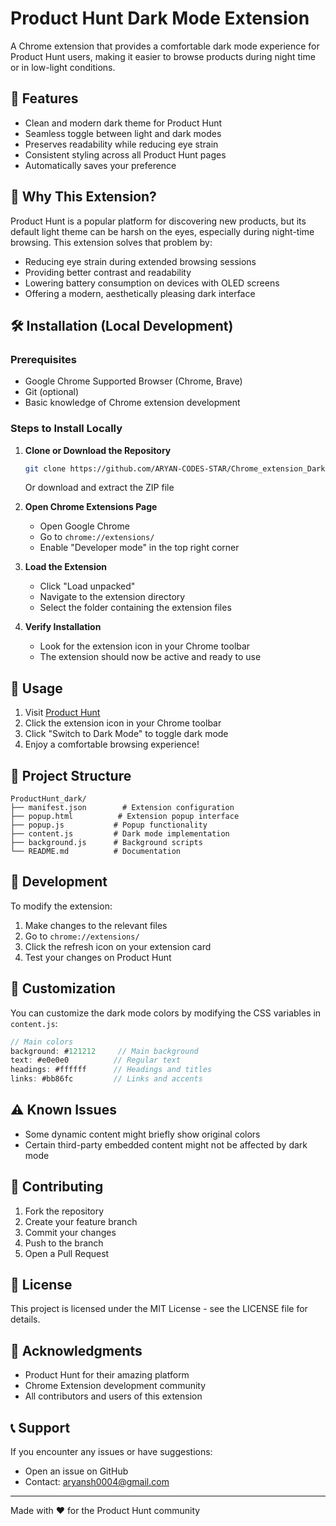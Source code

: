 # Product Hunt Dark Mode Extension

A Chrome extension that provides a comfortable dark mode experience for Product Hunt users, making it easier to browse products during night time or in low-light conditions.

## 🌙 Features

- Clean and modern dark theme for Product Hunt
- Seamless toggle between light and dark modes
- Preserves readability while reducing eye strain
- Consistent styling across all Product Hunt pages
- Automatically saves your preference

## 🎯 Why This Extension?

Product Hunt is a popular platform for discovering new products, but its default light theme can be harsh on the eyes, especially during night-time browsing. This extension solves that problem by:

- Reducing eye strain during extended browsing sessions
- Providing better contrast and readability
- Lowering battery consumption on devices with OLED screens
- Offering a modern, aesthetically pleasing dark interface

## 🛠️ Installation (Local Development)

### Prerequisites
- Google Chrome Supported Browser (Chrome, Brave)
- Git (optional)
- Basic knowledge of Chrome extension development

### Steps to Install Locally

1. **Clone or Download the Repository**
   ```bash
   git clone https://github.com/ARYAN-CODES-STAR/Chrome_extension_DarkScreen
   ```
   Or download and extract the ZIP file

2. **Open Chrome Extensions Page**
   - Open Google Chrome
   - Go to `chrome://extensions/`
   - Enable "Developer mode" in the top right corner

3. **Load the Extension**
   - Click "Load unpacked"
   - Navigate to the extension directory
   - Select the folder containing the extension files

4. **Verify Installation**
   - Look for the extension icon in your Chrome toolbar
   - The extension should now be active and ready to use

## 🚀 Usage

1. Visit [Product Hunt](https://www.producthunt.com)
2. Click the extension icon in your Chrome toolbar
3. Click "Switch to Dark Mode" to toggle dark mode
4. Enjoy a comfortable browsing experience!

## 📁 Project Structure

```
ProductHunt_dark/
├── manifest.json        # Extension configuration
├── popup.html          # Extension popup interface
├── popup.js           # Popup functionality
├── content.js         # Dark mode implementation
├── background.js      # Background scripts
└── README.md          # Documentation
```

## 🔧 Development

To modify the extension:

1. Make changes to the relevant files
2. Go to `chrome://extensions/`
3. Click the refresh icon on your extension card
4. Test your changes on Product Hunt

## 🎨 Customization

You can customize the dark mode colors by modifying the CSS variables in `content.js`:

```javascript
// Main colors
background: #121212     // Main background
text: #e0e0e0          // Regular text
headings: #ffffff      // Headings and titles
links: #bb86fc         // Links and accents
```

## ⚠️ Known Issues

- Some dynamic content might briefly show original colors
- Certain third-party embedded content might not be affected by dark mode

## 📝 Contributing

1. Fork the repository
2. Create your feature branch
3. Commit your changes
4. Push to the branch
5. Open a Pull Request

## 📄 License

This project is licensed under the MIT License - see the LICENSE file for details.

## 👏 Acknowledgments

- Product Hunt for their amazing platform
- Chrome Extension development community
- All contributors and users of this extension

## 📞 Support

If you encounter any issues or have suggestions:
- Open an issue on GitHub
- Contact: aryansh0004@gmail.com

---

Made with ❤️ for the Product Hunt community